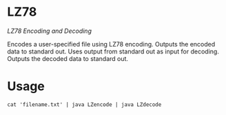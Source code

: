 # LZ78
*LZ78 Encoding and Decoding*

Encodes a user-specified file using LZ78 encoding. Outputs the encoded data to standard out. Uses output from standard out as input for decoding. Outputs the decoded data to standard out.
# Usage
```
cat 'filename.txt' | java LZencode | java LZdecode
```